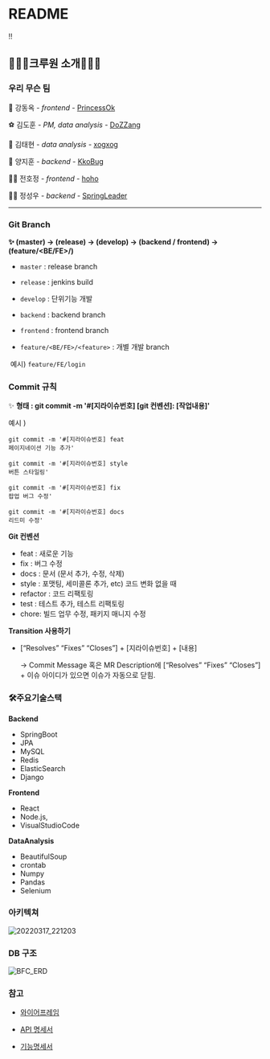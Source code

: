 # README
!!
## 👨‍👦‍👦크루원 소개👨‍👧‍👧

### 우리 무슨 팀

👸 강동옥 - *frontend -* [PrincessOk](https://github.com/okdongdong)

⚽ 김도훈 - *PM, data analysis -* [DoZZang](https://github.com/DHKim95)

🎵 김태현 - *data analysis -* [xogxog](https://github.com/xogxog)

🐢 양지훈 - *backend -*  [KkoBug](https://github.com/kkobug)

🧘‍♀️ 전호정 - *frontend -* [hoho](https://github.com/hojeong33)

🧙‍♂️ 정성우 - *backend -* [SpringLeader](https://github.com/jsw3788)



---

### Git Branch

**✨ (master) → (release) → (develop) → (backend / frontend) → (feature/<BE/FE>/<feature>)**

- `master` : release branch

- `release` : jenkins build

- `develop` : 단위기능 개발

- `backend` : backend branch

- `frontend` : frontend branch

- `feature/<BE/FE>/<feature>` : 개별 개발 branch 

​		예시) `feature/FE/login`



### Commit 규칙

✨ **형태 : git commit -m '#[지라이슈번호] [git 컨벤션]: [작업내용]'**

예시 )

```
git commit -m '#[지라이슈번호] feat
페이지네이션 기능 추가'

git commit -m '#[지라이슈번호] style
버튼 스타일링'

git commit -m '#[지라이슈번호] fix
팝업 버그 수정'

git commit -m '#[지라이슈번호] docs
리드미 수정'
```



**Git 컨벤션**

- feat : 새로운 기능
- fix : 버그 수정
- docs : 문서 (문서 추가, 수정, 삭제)
- style : 포맷팅, 세미콜론 추가, etc) 코드 변화 없을 때
- refactor : 코드 리팩토링
- test : 테스트 추가, 테스트 리팩토링
- chore: 빌드 업무 수정, 패키지 매니지 수정



**Transition 사용하기**

- [“Resolves” “Fixes” “Closes”] + [지라이슈번호] + [내용]

 	→ Commit Message 혹은 MR Description에 [“Resolves” “Fixes” “Closes”] + 이슈 아이디가 있으면 이슈가 자동으로 닫힘. 





### 🛠주요기술스택

**Backend**

- SpringBoot
- JPA
- MySQL
- Redis
- ElasticSearch
- Django

**Frontend**

- React
- Node.js,
- VisualStudioCode

**DataAnalysis**

- BeautifulSoup
- crontab
- Numpy
- Pandas 
- Selenium



### 아키텍쳐

![20220317_221203](/uploads/648d322bf5915c359a191fe3bc0b2643/20220317_221203.png)



### DB 구조

![BFC_ERD](/uploads/3f8b89d5660e649a719b92264bf89b88/BFC_ERD.png)



### 참고

- [와이어프레임](https://www.figma.com/file/bICixqqXgLeObjjRYmld3i/%ED%8A%B9%ED%99%94?node-id=82%3A4)

- [API 명세서](https://past-raptorex-bdf.notion.site/API-e141f4b56dc84d0ab4cf1e7d60ebf7d1)
- [기능명세서](https://past-raptorex-bdf.notion.site/1d4a78e559734e8584757bbff46f148f?v=f60344b1bf8640e4a9c0e7379a23eaec)
